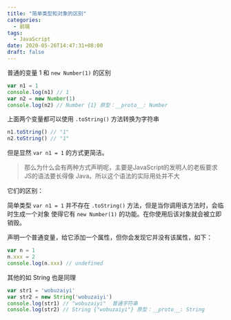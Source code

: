 ```yaml
---
title: "简单类型和对象的区别"
categories:
  - 前端
tags:
  - JavaScript
date: 2020-05-26T14:47:31+08:00
draft: false
---
```


普通的变量 1 和 `new Number(1)` 的区别

```js
var n1 = 1
console.log(n1) // 1
var n2 = new Number(1)
console.log(n2) // Number {1} 原型：__proto__: Number
```

上面两个变量都可以使用 `.toString()` 方法转换为字符串

```js
n1.toString() // "1"
n2.toString() // "1"
```

但是显然 `var n1 = 1` 的方式更简洁。

> 那么为什么会有两种方式声明呢，主要是JavaScript的发明人的老板要求 JS的语法要长得像 Java。所以这个语法的实际用处并不大

它们的区别：

简单类型 `var n1 = 1` 并不存在 `.toString()` 方法，但是当你调用该方法时，会临时生成一个对象 使得它有 `new Number(1)` 的功能。在你使用后该对象就会被立即销毁。

声明一个普通变量，给它添加一个属性，但你会发现它并没有该属性，如下：

```js
var n = 1
n.xxx = 2
console.log(n.xxx) // undefined
```

其他的如 String 也是同理

```js
var str1 = 'wobuzaiyi'
var str2 = new String('wobuzaiyi')
console.log(str1) // "wobuzaiyi"  普通字符串
console.log(str2) // String {"wobuzaiyi"} 原型：__proto__: String
```